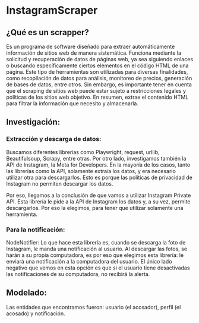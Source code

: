 # InstagramScraper

## ¿Qué es un scrapper?
Es un programa de software diseñado para extraer automáticamente información de sitios web de manera sistemática. Funciona mediante la solicitud y recuperación de datos de páginas web, ya sea siguiendo enlaces o buscando específicamente ciertos elementos en el código HTML de una página. Este tipo de herramientas son utilizadas para diversas finalidades, como recopilación de datos para análisis, monitoreo de precios, generación de bases de datos, entre otros. Sin embargo, es importante tener en cuenta que el scraping de sitios web puede estar sujeto a restricciones legales y políticas de los sitios web objetivo.
En resumen, extrae el contenido HTML para filtrar la información que necesito y almacenarla. 

## Investigación:
### Extracción y descarga de datos:
Buscamos diferentes librerías como Playwright, request, urllib, Beautifulsoup, Scrapy, entre otras. 
Por otro lado, investigamos también la API de Instagram, la Meta for Developers. 
En la mayoría de los casos, tanto las librerías como la API, solamente extraía los datos, y era necesario utilizar otra para descargarlos. Esto es porque las políticas de privacidad de Instagram no permiten descargar los datos. 

Por eso, llegamos a la conclusión de que vamos a utilizar Instagram Private API. Esta librería le pide a la API de Instagram los datos y, a su vez, permite descargarlos. Por eso la elegimos, para tener que utilizar solamente una herramienta. 

### Para la notificación: 
NodeNotifier:
Lo que hace esta librería es, cuando se descarga la foto de Instagram, le manda una notificación al usuario. 
Al descargar las fotos, se harán a su propia computadora, es por eso que elegimos esta librería: le enviará una notificación a la computadora del usuario.
El único lado negativo que vemos en esta opción es que si el usuario tiene desactivadas las notificaciones de su computadora, no recibirá la alerta. 

## Modelado:
Las entidades que encontramos fueron: usuario (el acosador), perfil (el acosado) y notificación.


